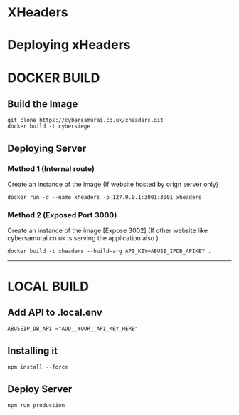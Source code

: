 ﻿# XHeaders

# Deploying xHeaders
# DOCKER BUILD
## Build the Image
```
git clone https://cybersamurai.co.uk/xheaders.git
docker build -t cybersiege .
```
## Deploying Server

### Method 1 (Internal route)
Create an instance of the image (If website hosted by orign server only)
```
docker run -d --name xheaders -p 127.0.0.1:3001:3001 xheaders
```

### Method 2 (Exposed Port 3000)
Create an instance of the image [Expose 3002] (If other website like cybersamurai.co.uk is serving the application also )
```
docker build -t xheaders --build-arg API_KEY=ABUSE_IPDB_APIKEY .
```

--- 

# LOCAL BUILD
## Add API to .local.env
```
ABUSEIP_DB_API ="ADD__YOUR__API_KEY_HERE"
```

## Installing it
```
npm install --force
```
## Deploy Server
```
npm run production
```

